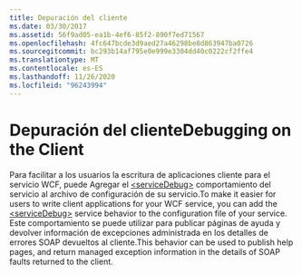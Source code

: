 ```yaml
---
title: Depuración del cliente
ms.date: 03/30/2017
ms.assetid: 56f9ad05-ea1b-4ef6-85f2-890f7ed71567
ms.openlocfilehash: 4fc647bcde3d9aed27a46298be8d863947ba0726
ms.sourcegitcommit: bc293b14af795e0e999e3304dd40c0222cf2ffe4
ms.translationtype: MT
ms.contentlocale: es-ES
ms.lasthandoff: 11/26/2020
ms.locfileid: "96243994"
---
```

# <a name="debugging-on-the-client"></a><span data-ttu-id="b7db4-102">Depuración del cliente</span><span class="sxs-lookup"><span data-stu-id="b7db4-102">Debugging on the Client</span></span>

<span data-ttu-id="b7db4-103">Para facilitar a los usuarios la escritura de aplicaciones cliente para el servicio WCF, puede Agregar el [\<serviceDebug>](../../../configure-apps/file-schema/wcf/servicedebug.md) comportamiento del servicio al archivo de configuración de su servicio.</span><span class="sxs-lookup"><span data-stu-id="b7db4-103">To make it easier for users to write client applications for your WCF service, you can add the [\<serviceDebug>](../../../configure-apps/file-schema/wcf/servicedebug.md) service behavior to the configuration file of your service.</span></span> <span data-ttu-id="b7db4-104">Este comportamiento se puede utilizar para publicar páginas de ayuda y devolver información de excepciones administrada en los detalles de errores SOAP devueltos al cliente.</span><span class="sxs-lookup"><span data-stu-id="b7db4-104">This behavior can be used to publish help pages, and return managed exception information in the details of SOAP faults returned to the client.</span></span>
